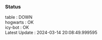 ### Status


table : DOWN  
hogwarts : OK  
icy-bot : OK  
Latest Update : 2024-03-14 20:08:49.999595
